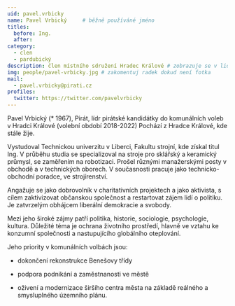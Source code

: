 ```yaml
---
uid: pavel.vrbicky
name: Pavel Vrbický  	# běžně používáné jméno
titles:
  before: Ing.
  after:
category:
  - clen
  - pardubický
description: člen místního sdružení Hradec Králové # zobrazuje se v lide
img: people/pavel-vrbicky.jpg # zakomentuj radek dokud není fotka
mail:
  - pavel.vrbicky@pirati.cz
profiles:
  twitter: https://twitter.com/pavelvrbicky
---
```


 Pavel Vrbický (* 1967), Pirát, lídr pirátské kandidátky do komunálních voleb v Hradci Králové (volební období 2018-2022) Pochází z Hradce Králové, kde stále žije.

Vystudoval Technickou univerzitu v Liberci, Fakultu strojní, kde získal titul Ing. V průběhu studia se specializoval na stroje pro sklářský a keramický průmysl, se zaměřením na robotizaci. Prošel různými manažerskými posty v obchodě a v technických oborech. V současnosti pracuje jako technicko-obchodní poradce, ve strojírenství.

Angažuje se jako dobrovolník v charitativních projektech a jako aktivista, s cílem zaktivizovat občanskou společnost a restartovat zájem lidí o politiku. Je zatvrzelým obhájcem liberální demokracie a svobody.

Mezi jeho široké zájmy patří politika, historie, sociologie, psychologie, kultura. Důležité téma je ochrana životního prostředí, hlavně ve vztahu ke konzumní společnosti a nastupujícího globálního oteplování.

Jeho priority v komunálních volbách jsou:

- dokončení rekonstrukce Benešovy třídy

- podpora podnikání a zaměstnanosti ve městě

- oživení a modernizace širšího centra města na základě reálného a smysluplného územního plánu. 
